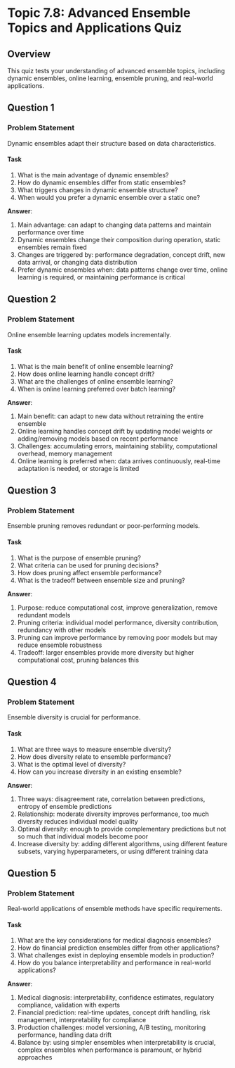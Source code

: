 # Topic 7.8: Advanced Ensemble Topics and Applications Quiz

## Overview
This quiz tests your understanding of advanced ensemble topics, including dynamic ensembles, online learning, ensemble pruning, and real-world applications.

## Question 1

### Problem Statement
Dynamic ensembles adapt their structure based on data characteristics.

#### Task
1. What is the main advantage of dynamic ensembles?
2. How do dynamic ensembles differ from static ensembles?
3. What triggers changes in dynamic ensemble structure?
4. When would you prefer a dynamic ensemble over a static one?

**Answer**:
1. Main advantage: can adapt to changing data patterns and maintain performance over time
2. Dynamic ensembles change their composition during operation, static ensembles remain fixed
3. Changes are triggered by: performance degradation, concept drift, new data arrival, or changing data distribution
4. Prefer dynamic ensembles when: data patterns change over time, online learning is required, or maintaining performance is critical

## Question 2

### Problem Statement
Online ensemble learning updates models incrementally.

#### Task
1. What is the main benefit of online ensemble learning?
2. How does online learning handle concept drift?
3. What are the challenges of online ensemble learning?
4. When is online learning preferred over batch learning?

**Answer**:
1. Main benefit: can adapt to new data without retraining the entire ensemble
2. Online learning handles concept drift by updating model weights or adding/removing models based on recent performance
3. Challenges: accumulating errors, maintaining stability, computational overhead, memory management
4. Online learning is preferred when: data arrives continuously, real-time adaptation is needed, or storage is limited

## Question 3

### Problem Statement
Ensemble pruning removes redundant or poor-performing models.

#### Task
1. What is the purpose of ensemble pruning?
2. What criteria can be used for pruning decisions?
3. How does pruning affect ensemble performance?
4. What is the tradeoff between ensemble size and pruning?

**Answer**:
1. Purpose: reduce computational cost, improve generalization, remove redundant models
2. Pruning criteria: individual model performance, diversity contribution, redundancy with other models
3. Pruning can improve performance by removing poor models but may reduce ensemble robustness
4. Tradeoff: larger ensembles provide more diversity but higher computational cost, pruning balances this

## Question 4

### Problem Statement
Ensemble diversity is crucial for performance.

#### Task
1. What are three ways to measure ensemble diversity?
2. How does diversity relate to ensemble performance?
3. What is the optimal level of diversity?
4. How can you increase diversity in an existing ensemble?

**Answer**:
1. Three ways: disagreement rate, correlation between predictions, entropy of ensemble predictions
2. Relationship: moderate diversity improves performance, too much diversity reduces individual model quality
3. Optimal diversity: enough to provide complementary predictions but not so much that individual models become poor
4. Increase diversity by: adding different algorithms, using different feature subsets, varying hyperparameters, or using different training data

## Question 5

### Problem Statement
Real-world applications of ensemble methods have specific requirements.

#### Task
1. What are the key considerations for medical diagnosis ensembles?
2. How do financial prediction ensembles differ from other applications?
3. What challenges exist in deploying ensemble models in production?
4. How do you balance interpretability and performance in real-world applications?

**Answer**:
1. Medical diagnosis: interpretability, confidence estimates, regulatory compliance, validation with experts
2. Financial prediction: real-time updates, concept drift handling, risk management, interpretability for compliance
3. Production challenges: model versioning, A/B testing, monitoring performance, handling data drift
4. Balance by: using simpler ensembles when interpretability is crucial, complex ensembles when performance is paramount, or hybrid approaches
